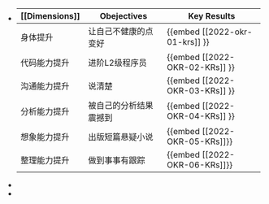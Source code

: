 - |[[Dimensions]]|Obejectives|Key Results|
  |-|-|-|
  | 身体提升|让自己不健康的点变好| {{embed [[2022-okr-01-krs]] }} |
  | 代码能力提升|进阶L2级程序员| {{embed [[2022-OKR-02-KRs]] }} |
  | 沟通能力提升|说清楚| {{embed [[2022-OKR-03-KRs]] }} |
  | 分析能力提升|被自己的分析结果震撼到| {{embed [[2022-OKR-04-KRs]] }} |
  | 想象能力提升|出版短篇悬疑小说| {{embed [[2022-OKR-05-KRs]]}} |
  |整理能力提升|做到事事有跟踪| {{embed [[2022-OKR-06-KRs]]}} |
-
-